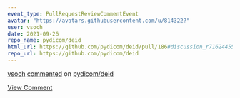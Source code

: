 ```yaml
---
event_type: PullRequestReviewCommentEvent
avatar: "https://avatars.githubusercontent.com/u/814322?"
user: vsoch
date: 2021-09-26
repo_name: pydicom/deid
html_url: https://github.com/pydicom/deid/pull/186#discussion_r716244554
repo_url: https://github.com/pydicom/deid
---
```


<a href='https://github.com/vsoch' target='_blank'>vsoch</a> <a href='https://github.com/pydicom/deid/pull/186#discussion_r716244554' target='_blank'>commented</a> on <a href='https://github.com/pydicom/deid' target='_blank'>pydicom/deid</a>

<a href='https://github.com/pydicom/deid/pull/186#discussion_r716244554' target='_blank'>View Comment</a>